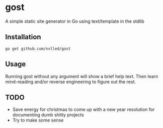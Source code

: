 gost
====

A simple static site generator in Go using text/template in the stdlib

## Installation
    go get github.com/nvlled/gost

## Usage

Running gost without any argument will show a brief help text.
Then learn mind-reading and/or reverse engineering to figure out the rest. 

## TODO
- Save energy for christmas to come up with a new year resolution for documenting dumb shitty projects
- Try to make some sense
